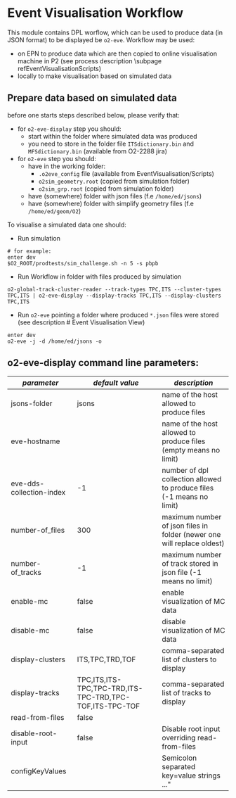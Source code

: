 <!-- doxy
\page refEventVisualisationWorkflow EventVisualisation Workflow
/doxy -->

# Event Visualisation Workflow

This module contains DPL worflow, which can be used to produce data (in JSON format) to be displayed be `o2-eve`. Workflow may be used:
* on EPN to produce data which are then copied to online visualisation machine in P2 (see process description \subpage refEventVisualisationScripts)
* locally to make visualisation based on simulated data


## Prepare data based on simulated data
before one starts steps described below, please verify that:
* for `o2-eve-display` step you should:
  * start within the folder where simulated data was produced
  * you need to store in the folder file ```ITSdictionary.bin``` and ```MFSdictionary.bin``` (available from O2-2288 jira)
* for `o2-eve` step you should:
  * have in the working folder:
    * `.o2eve_config` file (available from EventVisualisation/Scripts)
    * `o2sim_geometry.root` (copied from simulation folder)
    * `o2sim_grp.root` (copied from simulation folder)
  * have (somewhere) folder with json files (f.e `/home/ed/jsons`)
  * have (somewhere) folder with simplify geometry files (f.e `/home/ed/geom/O2`)



To visualise a simulated data one should:
* Run simulation
```shell
# for example:
enter dev
$O2_ROOT/prodtests/sim_challenge.sh -n 5 -s pbpb
```
* Run Workflow in folder with files produced by simulation
```shell
o2-global-track-cluster-reader --track-types TPC,ITS --cluster-types TPC,ITS | o2-eve-display --display-tracks TPC,ITS --display-clusters TPC,ITS
```
* Run `o2-eve` pointing a folder where produced `*.json` files were stored (see description # Event Visualisation View)
```shell
enter dev
o2-eve -j -d /home/ed/jsons -o
```


## o2-eve-display command line parameters:

| *parameter*| *default value*  | *description*  |  
|-----|---|---|
|jsons-folder     | jsons  |name of the host allowed to produce files   |
|eve-hostname     |   |name of the host allowed to produce files (empty means no limit)   |
|eve-dds-collection-index     |-1   |number of dpl collection allowed to produce files (-1 means no limit)   |  
|number-of_files     |300   |maximum number of json files in folder (newer one will replace oldest)   |  
|number-of_tracks     |-1   |maximum number of track stored in json file (-1 means no limit)   |  
|enable-mc     |false   |enable visualization of MC data   |  
|disable-mc     |false   |disable visualization of MC data   |  
|display-clusters     |ITS,TPC,TRD,TOF   |comma-separated list of clusters to display   |  
|display-tracks     |TPC,ITS,ITS-TPC,TPC-TRD,ITS-TPC-TRD,TPC-TOF,ITS-TPC-TOF   |comma-separated list of tracks to display   |  
|read-from-files     |false   |   |  
|disable-root-input     |false   |Disable root input overriding read-from-files   |  
|configKeyValues     |   |Semicolon separated key=value strings ..."   | 




